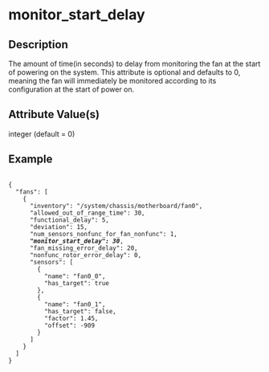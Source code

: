 # monitor_start_delay

## Description

The amount of time(in seconds) to delay from monitoring the fan at the start of
powering on the system. This attribute is optional and defaults to 0, meaning
the fan will immediately be monitored according to its configuration at the
start of power on.

## Attribute Value(s)

integer (default = 0)

## Example

<pre><code>
{
  "fans": [
    {
      "inventory": "/system/chassis/motherboard/fan0",
      "allowed_out_of_range_time": 30,
      "functional_delay": 5,
      "deviation": 15,
      "num_sensors_nonfunc_for_fan_nonfunc": 1,
      <b><i>"monitor_start_delay": 30</i></b>,
      "fan_missing_error_delay": 20,
      "nonfunc_rotor_error_delay": 0,
      "sensors": [
        {
          "name": "fan0_0",
          "has_target": true
        },
        {
          "name": "fan0_1",
          "has_target": false,
          "factor": 1.45,
          "offset": -909
        }
      ]
    }
  ]
}
</code></pre>
